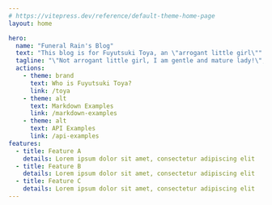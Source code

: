 ```yaml
---
# https://vitepress.dev/reference/default-theme-home-page
layout: home

hero:
  name: "Funeral Rain's Blog"
  text: "This blog is for Fuyutsuki Toya, an \"arrogant little girl\""
  tagline: "\"Not arrogant little girl, I am gentle and mature lady!\", Toya shout at me (LoL "
  actions:
    - theme: brand
      text: Who is Fuyutsuki Toya? 
      link: /toya
    - theme: alt
      text: Markdown Examples
      link: /markdown-examples
    - theme: alt
      text: API Examples
      link: /api-examples
features:
  - title: Feature A
    details: Lorem ipsum dolor sit amet, consectetur adipiscing elit
  - title: Feature B
    details: Lorem ipsum dolor sit amet, consectetur adipiscing elit
  - title: Feature C
    details: Lorem ipsum dolor sit amet, consectetur adipiscing elit
---
```


